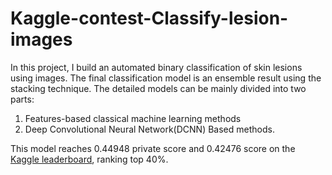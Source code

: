 # Kaggle-contest-Classify-lesion-images

In this project, I build an automated binary classification of skin lesions using images. The final classification model is an ensemble result using the stacking technique. The detailed models can be mainly divided into two parts: 

1) Features-based classical machine learning methods
2) Deep Convolutional Neural Network(DCNN) Based methods.

This model reaches 0.44948 private score and 0.42476 score on the [Kaggle leaderboard](https://www.kaggle.com/c/ima205-challenge-2019/overview), ranking top 40%.

